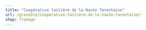 ```yaml
---
title: "Coopérative laitière de la Haute Tarentaise"
url: /grenoble/cooperative-laitiere-de-la-haute-tarentaise/
shop: fromage
---
```


